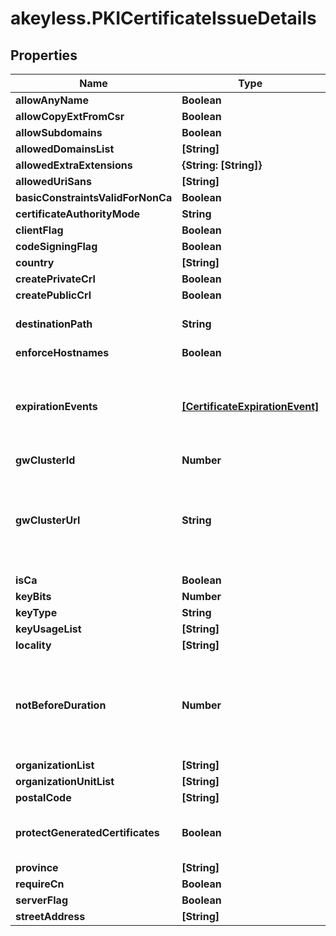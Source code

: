 # akeyless.PKICertificateIssueDetails

## Properties

Name | Type | Description | Notes
------------ | ------------- | ------------- | -------------
**allowAnyName** | **Boolean** |  | [optional] 
**allowCopyExtFromCsr** | **Boolean** |  | [optional] 
**allowSubdomains** | **Boolean** |  | [optional] 
**allowedDomainsList** | **[String]** |  | [optional] 
**allowedExtraExtensions** | **{String: [String]}** |  | [optional] 
**allowedUriSans** | **[String]** |  | [optional] 
**basicConstraintsValidForNonCa** | **Boolean** |  | [optional] 
**certificateAuthorityMode** | **String** |  | [optional] 
**clientFlag** | **Boolean** |  | [optional] 
**codeSigningFlag** | **Boolean** |  | [optional] 
**country** | **[String]** |  | [optional] 
**createPrivateCrl** | **Boolean** |  | [optional] 
**createPublicCrl** | **Boolean** |  | [optional] 
**destinationPath** | **String** | DestinationPath is the destination to save generated certificates | [optional] 
**enforceHostnames** | **Boolean** |  | [optional] 
**expirationEvents** | [**[CertificateExpirationEvent]**](CertificateExpirationEvent.md) | ExpirationNotification holds a list of expiration notices that should be sent in case a certificate is about to expire, this value is being propagated to the Certificate resources that are created | [optional] 
**gwClusterId** | **Number** |  | [optional] 
**gwClusterUrl** | **String** | GWClusterURL is required when CAMode is \&quot;public\&quot; and it defines the cluster URL the PKI should be issued from. The GW cluster must have permissions to read associated target&#39;s details | [optional] 
**isCa** | **Boolean** |  | [optional] 
**keyBits** | **Number** |  | [optional] 
**keyType** | **String** |  | [optional] 
**keyUsageList** | **[String]** |  | [optional] 
**locality** | **[String]** |  | [optional] 
**notBeforeDuration** | **Number** | A Duration represents the elapsed time between two instants as an int64 nanosecond count. The representation limits the largest representable duration to approximately 290 years. | [optional] 
**organizationList** | **[String]** |  | [optional] 
**organizationUnitList** | **[String]** |  | [optional] 
**postalCode** | **[String]** |  | [optional] 
**protectGeneratedCertificates** | **Boolean** | ProtectGeneratedCertificates dictates whether the created certificates should be protected from deletion | [optional] 
**province** | **[String]** |  | [optional] 
**requireCn** | **Boolean** |  | [optional] 
**serverFlag** | **Boolean** |  | [optional] 
**streetAddress** | **[String]** |  | [optional] 


